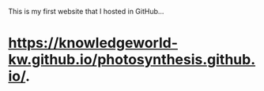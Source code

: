 This is my first website that I hosted in GitHub...
# https://knowledgeworld-kw.github.io/photosynthesis.github.io/.
